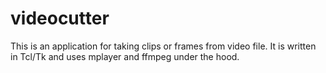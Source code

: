 # videocutter
This is an application for taking clips or frames from video file. It is written in Tcl/Tk and uses mplayer and ffmpeg under the hood.

